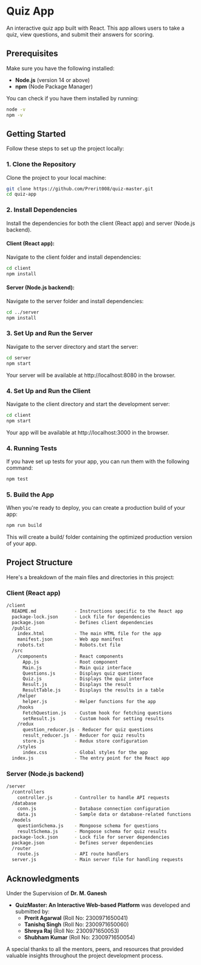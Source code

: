 # Quiz App

An interactive quiz app built with React. This app allows users to take a quiz, view questions, and submit their answers for scoring.

## Prerequisites

Make sure you have the following installed:

- **Node.js** (version 14 or above)
- **npm** (Node Package Manager)

You can check if you have them installed by running:

```bash
node -v
npm -v
```

## Getting Started

Follow these steps to set up the project locally:

### 1. Clone the Repository

Clone the project to your local machine:

```bash
git clone https://github.com/Prerit008/quiz-master.git
cd quiz-app
```

### 2. Install Dependencies

Install the dependencies for both the client (React app) and server (Node.js backend).

#### Client (React app):

Navigate to the client folder and install dependencies:

```bash
cd client
npm install
```
#### Server (Node.js backend):

Navigate to the server folder and install dependencies:

```bash
cd ../server
npm install
```

### 3. Set Up and Run the Server
Navigate to the server directory and start the server:
```bash
cd server
npm start
```
Your server will be available at http://localhost:8080 in the browser.

### 4. Set Up and Run the Client
Navigate to the client directory and start the development server:
```bash
cd client
npm start
```
Your app will be available at http://localhost:3000 in the browser.


### 4. Running Tests
If you have set up tests for your app, you can run them with the following command:

```bash
npm test
```
### 5. Build the App
When you're ready to deploy, you can create a production build of your app:

```bash
npm run build
```
This will create a build/ folder containing the optimized production version of your app.

## Project Structure
Here's a breakdown of the main files and directories in this project:

### Client (React app)
```bash
/client
  README.md              - Instructions specific to the React app
  package-lock.json      - Lock file for dependencies
  package.json           - Defines client dependencies
  /public
    index.html           - The main HTML file for the app
    manifest.json        - Web app manifest
    robots.txt           - Robots.txt file
  /src
    /components          - React components
      App.js             - Root component
      Main.js            - Main quiz interface
      Questions.js       - Displays quiz questions
      Quiz.js            - Displays the quiz interface
      Result.js          - Displays the result
      ResultTable.js     - Displays the results in a table
    /helper
      helper.js          - Helper functions for the app
    /hooks
      FetchQuestion.js   - Custom hook for fetching questions
      setResult.js       - Custom hook for setting results
    /redux
      question_reducer.js - Reducer for quiz questions
      result_reducer.js  - Reducer for quiz results
      store.js           - Redux store configuration
    /styles
      index.css          - Global styles for the app
  index.js               - The entry point for the React app
```
### Server (Node.js backend)
```bash
/server
  /controllers
    controller.js        - Controller to handle API requests
  /database
    conn.js              - Database connection configuration
    data.js              - Sample data or database-related functions
  /models
    questionSchema.js    - Mongoose schema for questions
    resultSchema.js      - Mongoose schema for quiz results
  package-lock.json      - Lock file for server dependencies
  package.json           - Defines server dependencies
  /router
    route.js             - API route handlers
  server.js              - Main server file for handling requests
```

## Acknowledgments
Under the Supervision of **Dr. M. Ganesh**

- **QuizMaster: An Interactive Web-based Platform** was developed and submitted by:
  - **Prerit Agarwal** (Roll No: 2300971650041)
  - **Tanishq Singh** (Roll No: 2300971650060)
  - **Shreya Raj** (Roll No: 2300971650053)
  - **Shubham Kumar** (Roll No: 2300971650054)


A special thanks to all the mentors, peers, and resources that provided valuable insights throughout the project development process.
